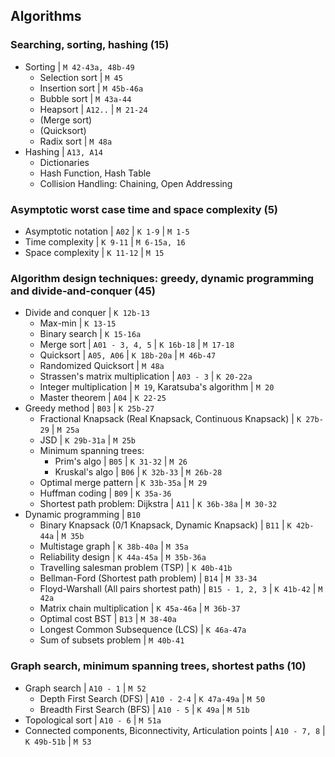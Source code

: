 ## Algorithms

### Searching, sorting, hashing (15)
* Sorting | `M 42-43a, 48b-49`
  * Selection sort | `M 45`
  * Insertion sort | `M 45b-46a`
  * Bubble sort | `M 43a-44`
  * Heapsort | `A12..` | `M 21-24`
  * (Merge sort)
  * (Quicksort)
  * Radix sort | `M 48a`
* Hashing | `A13, A14`
  * Dictionaries
  * Hash Function, Hash Table
  * Collision Handling: Chaining, Open Addressing

### Asymptotic worst case time and space complexity (5)
* Asymptotic notation | `A02` | `K 1-9` | `M 1-5`
* Time complexity | `K 9-11` | `M 6-15a, 16`
* Space complexity | `K 11-12` | `M 15`

### Algorithm design techniques: greedy, dynamic programming and divide‐and‐conquer (45)
* Divide and conquer | `K 12b-13`
  * Max-min | `K 13-15`
  * Binary search | `K 15-16a`
  * Merge sort | `A01 - 3, 4, 5` | `K 16b-18` | `M 17-18`
  * Quicksort | `A05, A06` | `K 18b-20a` | `M 46b-47`
  * Randomized Quicksort | `M 48a`
  * Strassen's matrix multiplication | `A03 - 3` | `K 20-22a`
  * Integer multiplication | `M 19`, Karatsuba's algorithm | `M 20`
  * Master theorem | `A04` | `K 22-25`
* Greedy method | `B03` | `K 25b-27`
  * Fractional Knapsack (Real Knapsack, Continuous Knapsack) | `K 27b-29` | `M 25a`
  * JSD | `K 29b-31a` | `M 25b`
  * Minimum spanning trees: 
    * Prim's algo | `B05` | `K 31-32` | `M 26`
    * Kruskal's algo | `B06` | `K 32b-33` | `M 26b-28`
  * Optimal merge pattern | `K 33b-35a` | `M 29`
  * Huffman coding | `B09` | `K 35a-36`
  * Shortest path problem: Dijkstra | `A11` | `K 36b-38a` | `M 30-32`
* Dynamic programming | `B10`
  * Binary Knapsack (0/1 Knapsack, Dynamic Knapsack) | `B11` | `K 42b-44a` | `M 35b`
  * Multistage graph | `K 38b-40a` | `M 35a`
  * Reliability design | `K 44a-45a` | `M 35b-36a`
  * Travelling salesman problem (TSP) | `K 40b-41b`
  * Bellman-Ford (Shortest path problem) | `B14` | `M 33-34`
  * Floyd-Warshall (All pairs shortest path) | `B15 - 1, 2, 3` | `K 41b-42` | `M 42a`
  * Matrix chain multiplication | `K 45a-46a` | `M 36b-37`
  * Optimal cost BST | `B13` | `M 38-40a`
  * Longest Common Subsequence (LCS) | `K 46a-47a`
  * Sum of subsets problem | `M 40b-41`

### Graph search, minimum spanning trees, shortest paths (10)
* Graph search | `A10 - 1` | `M 52`
  * Depth First Search (DFS) | `A10 - 2-4` | `K 47a-49a` | `M 50`
  * Breadth First Search (BFS) | `A10 - 5` | `K 49a` | `M 51b`
* Topological sort | `A10 - 6` | `M 51a`
* Connected components, Biconnectivity, Articulation points | `A10 - 7, 8` | `K 49b-51b` | `M 53`
